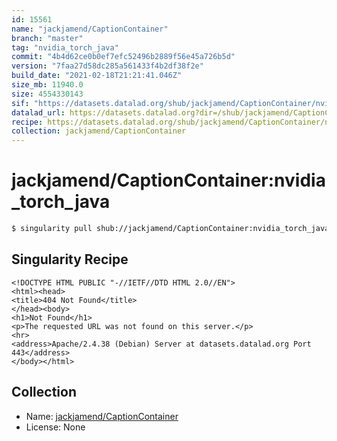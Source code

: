 ```yaml
---
id: 15561
name: "jackjamend/CaptionContainer"
branch: "master"
tag: "nvidia_torch_java"
commit: "4b4d62ce0b0ef7efc52496b2889f56e45a726b5d"
version: "7faa27d58dc285a561433f4b2df38f2e"
build_date: "2021-02-18T21:21:41.046Z"
size_mb: 11940.0
size: 4554330143
sif: "https://datasets.datalad.org/shub/jackjamend/CaptionContainer/nvidia_torch_java/2021-02-18-4b4d62ce-7faa27d5/7faa27d58dc285a561433f4b2df38f2e.sif"
datalad_url: https://datasets.datalad.org?dir=/shub/jackjamend/CaptionContainer/nvidia_torch_java/2021-02-18-4b4d62ce-7faa27d5/
recipe: https://datasets.datalad.org/shub/jackjamend/CaptionContainer/nvidia_torch_java/2021-02-18-4b4d62ce-7faa27d5/Singularity
collection: jackjamend/CaptionContainer
---
```


# jackjamend/CaptionContainer:nvidia_torch_java

```bash
$ singularity pull shub://jackjamend/CaptionContainer:nvidia_torch_java
```

## Singularity Recipe

```singularity
<!DOCTYPE HTML PUBLIC "-//IETF//DTD HTML 2.0//EN">
<html><head>
<title>404 Not Found</title>
</head><body>
<h1>Not Found</h1>
<p>The requested URL was not found on this server.</p>
<hr>
<address>Apache/2.4.38 (Debian) Server at datasets.datalad.org Port 443</address>
</body></html>
```

## Collection

 - Name: [jackjamend/CaptionContainer](https://github.com/jackjamend/CaptionContainer)
 - License: None

